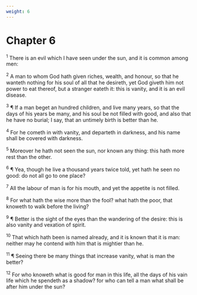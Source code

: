 ```yaml
---
weight: 6
---
```


# Chapter 6

<sup>1</sup> There is an evil which I have seen under the sun, and it is common among men: 

<sup>2</sup> A man to whom God hath given riches, wealth, and honour, so that he wanteth nothing for his soul of all that he desireth, yet God giveth him not power to eat thereof, but a stranger eateth it: this is vanity, and it is an evil disease. 

<sup>3</sup> ¶ If a man beget an hundred children, and live many years, so that the days of his years be many, and his soul be not filled with good, and also that he have no burial; I say, that an untimely birth is better than he. 

<sup>4</sup> For he cometh in with vanity, and departeth in darkness, and his name shall be covered with darkness. 

<sup>5</sup> Moreover he hath not seen the sun, nor known any thing: this hath more rest than the other. 

<sup>6</sup> ¶ Yea, though he live a thousand years twice told, yet hath he seen no good: do not all go to one place? 

<sup>7</sup> All the labour of man is for his mouth, and yet the appetite is not filled. 

<sup>8</sup> For what hath the wise more than the fool? what hath the poor, that knoweth to walk before the living? 

<sup>9</sup> ¶ Better is the sight of the eyes than the wandering of the desire: this is also vanity and vexation of spirit. 

<sup>10</sup> That which hath been is named already, and it is known that it is man: neither may he contend with him that is mightier than he. 

<sup>11</sup> ¶ Seeing there be many things that increase vanity, what is man the better? 

<sup>12</sup> For who knoweth what is good for man in this life, all the days of his vain life which he spendeth as a shadow? for who can tell a man what shall be after him under the sun? 


